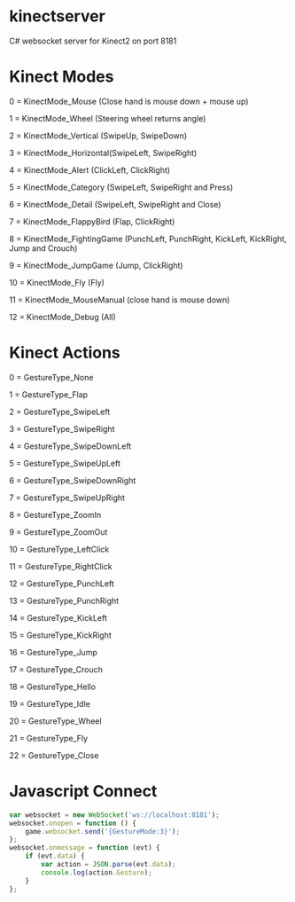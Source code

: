 # kinectserver

C# websocket server for Kinect2 on port 8181

# Kinect Modes

0 = KinectMode_Mouse (Close hand is mouse down + mouse up)

1 = KinectMode_Wheel (Steering wheel returns angle)

2 = KinectMode_Vertical (SwipeUp, SwipeDown)

3 = KinectMode_Horizontal(SwipeLeft, SwipeRight)

4 = KinectMode_Alert (ClickLeft, ClickRight)

5 = KinectMode_Category (SwipeLeft, SwipeRight and Press)

6 = KinectMode_Detail (SwipeLeft, SwipeRight and Close)

7 = KinectMode_FlappyBird (Flap, ClickRight)

8 = KinectMode_FightingGame (PunchLeft, PunchRight, KickLeft, KickRight, Jump and Crouch)

9 = KinectMode_JumpGame (Jump, ClickRight)

10 = KinectMode_Fly (Fly)

11 = KinectMode_MouseManual (close hand is mouse down)

12 = KinectMode_Debug (All)

# Kinect Actions

0 = GestureType_None

1 = GestureType_Flap

2 = GestureType_SwipeLeft

3 = GestureType_SwipeRight

4 = GestureType_SwipeDownLeft

5 = GestureType_SwipeUpLeft

6 = GestureType_SwipeDownRight

7 = GestureType_SwipeUpRight

8 = GestureType_ZoomIn

9 = GestureType_ZoomOut

10 = GestureType_LeftClick

11 = GestureType_RightClick

12 = GestureType_PunchLeft

13 = GestureType_PunchRight

14 = GestureType_KickLeft

15 = GestureType_KickRight

16 = GestureType_Jump

17 = GestureType_Crouch

18 = GestureType_Hello

19 = GestureType_Idle

20 = GestureType_Wheel

21 = GestureType_Fly

22 = GestureType_Close

# Javascript Connect

```javascript
var websocket = new WebSocket('ws://localhost:8181');
websocket.onopen = function () {
	game.websocket.send('{GestureMode:3}');
};
websocket.onmessage = function (evt) {
	if (evt.data) {
		var action = JSON.parse(evt.data);
		console.log(action.Gesture);
	}
};
```
